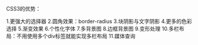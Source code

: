 
CSS3的优势：

1.更强大的选择器
2.圆角效果：border-radius
3.块阴影与文字阴影
4.更多的色彩选择
5.渐变效果
6.个性化字体
7.多背景图
8.边框背景图
9.变形处理
10.多栏布局：不用使用多个div标签就能实现多栏布局
11.媒体查询